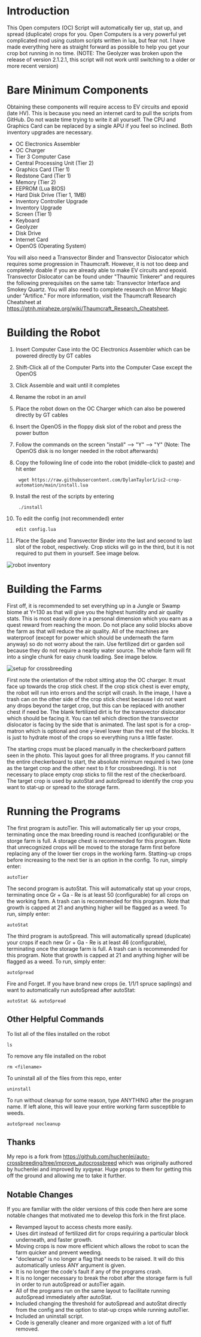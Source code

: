 # Introduction

This Open computers (OC) Script will automatically tier up, stat up, and spread (duplicate) crops for you. Open Computers is a very powerful yet complicated mod using custom scripts written in lua, but fear not. I have made everything here as straight forward as possible to help you get your crop bot running in no time. (NOTE: The Geolyzer was broken upon the release of version 2.1.2.1, this script will not work until switching to a older or more recent version)

# Bare Minimum Components

Obtaining these components will require access to EV circuits and epoxid (late HV). This is because you need an internet card to pull the scripts from GitHub. Do not waste time trying to write it all yourself. The CPU and Graphics Card can be replaced by a single APU if you feel so inclined. Both inventory upgrades are necessary.

- OC Electronics Assembler
- OC Charger
- Tier 3 Computer Case
- Central Processing Unit (Tier 2)
- Graphics Card (Tier 1)
- Redstone Card (Tier 1)
- Memory (Tier 2)
- EEPROM (Lua BIOS)
- Hard Disk Drive (Tier 1, 1MB)
- Inventory Controller Upgrade
- Inventory Upgrade
- Screen (Tier 1)
- Keyboard
- Geolyzer
- Disk Drive
- Internet Card
- OpenOS (Operating System)

You will also need a Transvector Binder and Transvector Dislocator which requires some progression in Thaumcraft. However, it is not too deep and completely doable if you are already able to make EV circuits and epoxid. Transvector Dislocator can be found under "Thaumic Tinkerer" and requires the following prerequisites on the same tab: Transvector Interface and Smokey Quartz. You will also need to complete research on Mirror Magic under "Artifice." For more information, visit the Thaumcraft Research Cheatsheet at https://gtnh.miraheze.org/wiki/Thaumcraft_Research_Cheatsheet.

# Building the Robot

1. Insert Computer Case into the OC Electronics Assembler which can be powered directly by GT cables
2. Shift-Click all of the Computer Parts into the Computer Case except the OpenOS
3. Click Assemble and wait until it completes
4. Rename the robot in an anvil
5. Place the robot down on the OC Charger which can also be powered directly by GT cables
6. Insert the OpenOS in the floppy disk slot of the robot and press the power button
7. Follow the commands on the screen "install" --> "Y" --> "Y" (Note: The OpenOS disk is no longer needed in the robot afterwards)
8. Copy the following line of code into the robot (middle-click to paste) and hit enter

        wget https://raw.githubusercontent.com/DylanTaylor1/ic2-crop-automation/main/install.lua

9. Install the rest of the scripts by entering

        ./install

10. To edit the config (not recommended) enter

        edit config.lua

11. Place the Spade and Transvector Binder into the last and second to last slot of the robot, respectively. Crop sticks will go in the third, but it is not required to put them in yourself. See image below.

![robot inventory](media/Robot_Inventory.png)

# Building the Farms

First off, it is recommended to set everything up in a Jungle or Swamp biome at Y=130 as that will give you the highest humidity and air quality stats. This is most easily done in a personal dimension which you earn as a quest reward from reaching the moon. Do not place any solid blocks above the farm as that will reduce the air quality. All of the machines are waterproof (except for power which should be underneath the farm anyway) so do not worry about the rain. Use fertilized dirt or garden soil because they do not require a nearby water source. The whole farm will fit into a single chunk for easy chunk loading. See image below.

![setup for crossbreeding](media/Farm_Layout2.png)

First note the orientation of the robot sitting atop the OC charger. It must face up towards the crop stick chest. If the crop stick chest is ever empty, the robot will run into errors and the script will crash. In the image, I have a trash can on the other side of the crop stick chest because I do not want any drops beyond the target crop, but this can be replaced with another chest if need be. The blank fertilized dirt is for the transvector dislocator which should be facing it. You can tell which direction the transvector dislocator is facing by the side that is animated. The last spot is for a crop-matron which is optional and one y-level lower than the rest of the blocks. It is just to hydrate most of the crops so everything runs a little faster.

The starting crops must be placed manually in the checkerboard pattern seen in the photo. This layout goes for all three programs. If you cannot fill the entire checkerboard to start, the absolute minimum required is two (one as the target crop and the other next to it for crossbreeding). It is not necessary to place empty crop sticks to fill the rest of the checkerboard. The target crop is used by autoStat and autoSpread to identify the crop you want to stat-up or spread to the storage farm.

# Running the Programs

The first program is autoTier. This will automatically tier up your crops, terminating once the max breeding round is reached (configurable) or the storge farm is full. A storage chest is recommended for this program. Note that unrecognized crops will be moved to the storage farm first before replacing any of the lower tier crops in the working farm. Statting-up crops before increasing to the next tier is an option in the config. To run, simply enter:

    autoTier

The second program is autoStat. This will automatically stat up your crops, terminating once Gr + Ga - Re is at least 50 (configurable) for all crops on the working farm. A trash can is recommended for this program. Note that growth is capped at 21 and anything higher will be flagged as a weed. To run, simply enter:

    autoStat

The third program is autoSpread. This will automatically spread (duplicate) your crops if each new Gr + Ga - Re is at least 46 (configurable), terminating once the storage farm is full. A trash can is recommended for this program. Note that growth is capped at 21 and anything higher will be flagged as a weed. To run, simply enter:

    autoSpread

Fire and Forget. If you have brand new crops (ie. 1/1/1 spruce saplings) and want to automatically run autoSpread after autoStat:

    autoStat && autoSpread

## Other Helpful Commands

To list all of the files installed on the robot

    ls

To remove any file installed on the robot

    rm <filename>

To uninstall all of the files from this repo, enter

    uninstall

To run without cleanup for some reason, type ANYTHING after the program name. If left alone, this will leave your entire working farm susceptible to weeds.

    autoSpread nocleanup

## Thanks

My repo is a fork from https://github.com/huchenlei/auto-crossbreeding/tree/improve_autocrossbreed which was originally authored by huchenlei and improved by xyqyear. Huge props to them for getting this off the ground and allowing me to take it further.

## Notable Changes

If you are familiar with the older versions of this code then here are some notable changes that motivated me to develop this fork in the first place.

- Revamped layout to access chests more easily.
- Uses dirt instead of fertilized dirt for crops requiring a particular block underneath, and faster growth.
- Moving crops is now more efficient which allows the robot to scan the farm quicker and prevent weeding.
- "docleanup" is no longer a flag that needs to be raised. It will do this automatically unless ANY argument is given.
- It is no longer the code's fault if any of the programs crash.
- It is no longer necessary to break the robot after the storage farm is full in order to run autoSpread or autoTier again.
- All of the programs run on the same layout to facilitate running autoSpread immediately after autoStat.
- Included changing the threshold for autoSpread and autoStat directly from the config and the option to stat-up crops while running autoTier.
- Included an uninstall script.
- Code is generally cleaner and more organized with a lot of fluff removed.